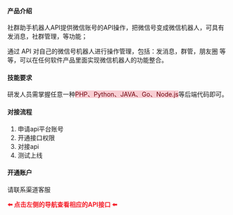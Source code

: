 #### 产品介绍
社群助手机器人API提供微信账号的API操作，把微信号变成微信机器人，可具有 发消息，社群管理，等功能；

通过 API 对自己的微信号机器人进行操作管理，包括：发消息，群管，朋友圈 等等，可以在任何软件产品里面实现微信机器人的功能整合。

#### 技能要求
研发人员需掌握任意一种<font style="background:#F8CED3;color:#70000D">PHP、Python、JAVA、Go、Node.js</font>等后端代码即可。 

#### 对接流程
1. 申请api平台账号
2. 开通接口权限
3. 对接api 
4. 测试上线

#### 开通账户
请联系渠道客服

**<font style="color:#F5222D;">⬅️</font>****<font style="color:#F5222D;"> 点击左侧的导航查看相应的API接口 </font>****<font style="color:#F5222D;">⬅️</font>**



